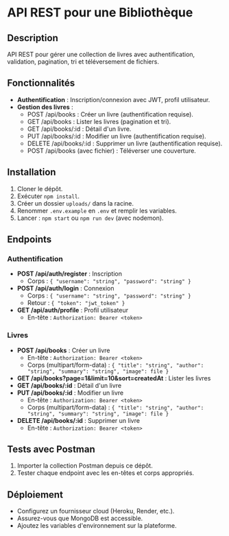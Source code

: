 # API REST pour une Bibliothèque

## Description
API REST pour gérer une collection de livres avec authentification, validation, pagination, tri et téléversement de fichiers.

## Fonctionnalités
- **Authentification** : Inscription/connexion avec JWT, profil utilisateur.
- **Gestion des livres** :
  - POST /api/books : Créer un livre (authentification requise).
  - GET /api/books : Lister les livres (pagination et tri).
  - GET /api/books/:id : Détail d'un livre.
  - PUT /api/books/:id : Modifier un livre (authentification requise).
  - DELETE /api/books/:id : Supprimer un livre (authentification requise).
  - POST /api/books (avec fichier) : Téléverser une couverture.

## Installation
1. Cloner le dépôt.
2. Exécuter `npm install`.
3. Créer un dossier `uploads/` dans la racine.
4. Renommer `.env.example` en `.env` et remplir les variables.
5. Lancer : `npm start` ou `npm run dev` (avec nodemon).

## Endpoints
### Authentification
- **POST /api/auth/register** : Inscription
  - Corps : `{ "username": "string", "password": "string" }`
- **POST /api/auth/login** : Connexion
  - Corps : `{ "username": "string", "password": "string" }`
  - Retour : `{ "token": "jwt_token" }`
- **GET /api/auth/profile** : Profil utilisateur
  - En-tête : `Authorization: Bearer <token>`

### Livres
- **POST /api/books** : Créer un livre
  - En-tête : `Authorization: Bearer <token>`
  - Corps (multipart/form-data) : `{ "title": "string", "author": "string", "summary": "string", "image": file }`
- **GET /api/books?page=1&limit=10&sort=createdAt** : Lister les livres
- **GET /api/books/:id** : Détail d'un livre
- **PUT /api/books/:id** : Modifier un livre
  - En-tête : `Authorization: Bearer <token>`
  - Corps (multipart/form-data) : `{ "title": "string", "author": "string", "summary": "string", "image": file }`
- **DELETE /api/books/:id** : Supprimer un livre
  - En-tête : `Authorization: Bearer <token>`

## Tests avec Postman
1. Importer la collection Postman depuis ce dépôt.
2. Tester chaque endpoint avec les en-têtes et corps appropriés.

## Déploiement
- Configurez un fournisseur cloud (Heroku, Render, etc.).
- Assurez-vous que MongoDB est accessible.
- Ajoutez les variables d'environnement sur la plateforme.